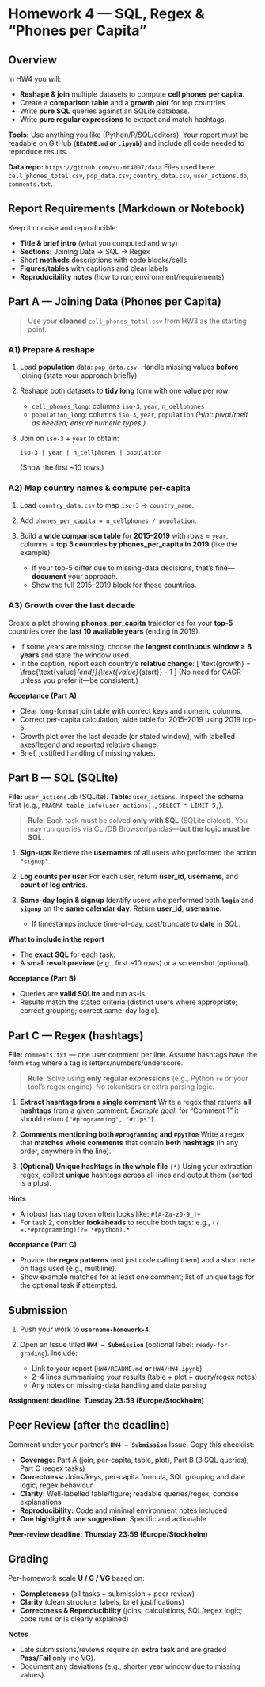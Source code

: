 # Homework 4 — SQL, Regex & “Phones per Capita”

## Overview

In HW4 you will:

* **Reshape & join** multiple datasets to compute **cell phones per capita**.
* Create a **comparison table** and a **growth plot** for top countries.
* Write **pure SQL** queries against an SQLite database.
* Write **pure regular expressions** to extract and match hashtags.

**Tools:** Use anything you like (Python/R/SQL/editors). Your report must be readable on GitHub (**`README.md` or `.ipynb`**) and include all code needed to reproduce results.

**Data repo:** `https://github.com/su-mt4007/data`
Files used here: `cell_phones_total.csv`, `pop_data.csv`, `country_data.csv`, `user_actions.db`, `comments.txt`.

## Report Requirements (Markdown or Notebook)

Keep it concise and reproducible:

* **Title & brief intro** (what you computed and why)
* **Sections:** Joining Data → SQL → Regex
* Short **methods** descriptions with code blocks/cells
* **Figures/tables** with captions and clear labels
* **Reproducibility notes** (how to run; environment/requirements)

## Part A — Joining Data (Phones per Capita)

> Use your **cleaned** `cell_phones_total.csv` from HW3 as the starting point.

### A1) Prepare & reshape

1. Load **population** data: `pop_data.csv`. Handle missing values **before** joining (state your approach briefly).
2. Reshape both datasets to **tidy long** form with one value per row:

   * `cell_phones_long`: columns `iso-3`, `year`, `n_cellphones`
   * `population_long`: columns `iso-3`, `year`, `population`
     *(Hint: pivot/melt as needed; ensure numeric types.)*
3. Join on `iso-3` + `year` to obtain:

   ```
   iso-3 | year | n_cellphones | population
   ```

   (Show the first ~10 rows.)

### A2) Map country names & compute per-capita

1. Load `country_data.csv` to map `iso-3` → `country_name`.
2. Add `phones_per_capita = n_cellphones / population`.
3. Build a **wide comparison table** for **2015–2019** with rows = `year`, columns = **top 5 countries by phones_per_capita in 2019** (like the example).

   * If your top-5 differ due to missing-data decisions, that’s fine—**document** your approach.
   * Show the full 2015–2019 block for those countries.

### A3) Growth over the last decade

Create a plot showing **phones_per_capita** trajectories for your **top-5** countries over the **last 10 available years** (ending in 2019).

* If some years are missing, choose the **longest continuous window ≥ 8 years** and state the window used.
* In the caption, report each country’s **relative change**:
  [
  \text{growth} = \frac{\text{value}*{end}}{\text{value}*{start}} - 1
  ]
  (No need for CAGR unless you prefer it—be consistent.)

**Acceptance (Part A)**

* Clear long-format join table with correct keys and numeric columns.
* Correct per-capita calculation; wide table for 2015–2019 using 2019 top-5.
* Growth plot over the last decade (or stated window), with labelled axes/legend and reported relative change.
* Brief, justified handling of missing values.

## Part B — SQL (SQLite)

**File:** `user_actions.db` (SQLite). **Table:** `user_actions`.
Inspect the schema first (e.g., `PRAGMA table_info(user_actions);`, `SELECT * LIMIT 5;`).

> **Rule:** Each task must be solved **only with SQL** (SQLite dialect).
> You may run queries via CLI/DB Browser/pandas—**but the logic must be SQL**.

1. **Sign-ups**
   Retrieve the **usernames** of all users who performed the action `"signup"`.

2. **Log counts per user**
   For each user, return **user_id**, **username**, and **count of log entries**.

3. **Same-day login & signup**
   Identify users who performed both **`login`** and **`signup`** on the **same calendar day**. Return **user_id**, **username**.

   * If timestamps include time-of-day, cast/truncate to **date** in SQL.

**What to include in the report**

* The **exact SQL** for each task.
* A **small result preview** (e.g., first ~10 rows) or a screenshot (optional).

**Acceptance (Part B)**

* Queries are **valid SQLite** and run as-is.
* Results match the stated criteria (distinct users where appropriate; correct grouping; correct same-day logic).

## Part C — Regex (hashtags)

**File:** `comments.txt` — one user comment per line.
Assume hashtags have the form `#tag` where a tag is letters/numbers/underscore.

> **Rule:** Solve using **only regular expressions** (e.g., Python `re` or your tool’s regex engine). No tokenisers or extra parsing logic.

1. **Extract hashtags from a single comment**
   Write a regex that returns **all hashtags** from a given comment.
   *Example goal:* for “Comment 1” it should return `["#programming", "#tips"]`.

2. **Comments mentioning both `#programming` and `#python`**
   Write a regex that **matches whole comments** that contain **both hashtags** (in any order, anywhere in the line).

3. **(Optional)** **Unique hashtags in the whole file** `(*)`
   Using your extraction regex, collect **unique** hashtags across all lines and output them (sorted is a plus).

**Hints**

* A robust hashtag token often looks like: `#[A-Za-z0-9_]+`
* For task 2, consider **lookaheads** to require both tags: e.g., `(?=.*#programming)(?=.*#python).*`

**Acceptance (Part C)**

* Provide the **regex patterns** (not just code calling them) and a short note on flags used (e.g., multiline).
* Show example matches for at least one comment; list of unique tags for the optional task if attempted.

## Submission

1. Push your work to **`username-homework-4`**.
2. Open an Issue titled **`HW4 – Submission`** (optional label: `ready-for-grading`).
   Include:

   * Link to your report (`HW4/README.md` **or** `HW4/HW4.ipynb`)
   * 2–4 lines summarising your results (table + plot + query/regex notes)
   * Any notes on missing-data handling and date parsing

**Assignment deadline:** **Tuesday 23:59 (Europe/Stockholm)**

## Peer Review (after the deadline)

Comment under your partner’s **`HW4 – Submission`** Issue. Copy this checklist:

* **Coverage:** Part A (join, per-capita, table, plot), Part B (3 SQL queries), Part C (regex tasks)
* **Correctness:** Joins/keys, per-capita formula, SQL grouping and date logic, regex behaviour
* **Clarity:** Well-labelled table/figure; readable queries/regex; concise explanations
* **Reproducibility:** Code and minimal environment notes included
* **One highlight & one suggestion:** Specific and actionable

**Peer-review deadline:** **Thursday 23:59 (Europe/Stockholm)**

## Grading

Per-homework scale **U / G / VG** based on:

* **Completeness** (all tasks + submission + peer review)
* **Clarity** (clean structure, labels, brief justifications)
* **Correctness & Reproducibility** (joins, calculations, SQL/regex logic; code runs or is clearly explained)

**Notes**

* Late submissions/reviews require an **extra task** and are graded **Pass/Fail** only (no VG).
* Document any deviations (e.g., shorter year window due to missing values).
